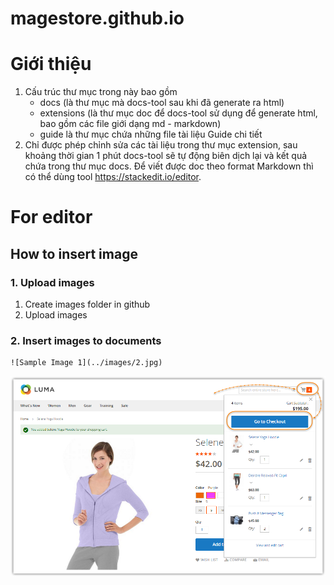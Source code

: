 # magestore.github.io

# Giới thiệu
1. Cấu trúc thư mục trong này bao gồm
   - docs (là thư mục mà docs-tool sau khi đã generate ra html)
   - extensions (là thư mục doc để docs-tool sử dụng để generate html, bao gồm các file giới dạng md - markdown)
   - guide là thư mục chứa những file tài liệu Guide chi tiết
2. Chỉ được phép chỉnh sửa các tài liệu trong thư mục extension, sau khoảng thời gian 1 phút docs-tool sẽ tự động biên dịch lại và kết quả chứa trong thư mục docs. Để viết được doc theo format Markdown thì có thể dùng tool https://stackedit.io/editor.


# For editor

## How to insert image

### 1. Upload images
1. Create images folder in github
2. Upload images

### 2. Insert images to documents
 
 ```html
 ![Sample Image 1](../images/2.jpg)
 ```
 
![Sample Image 1](extensions/Onestep%20Checkout%20Magento%202/Image/How-to-use/osc2-use-1.png)
